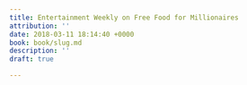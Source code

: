 ```yaml
---
title: Entertainment Weekly on Free Food for Millionaires
attribution: ''
date: 2018-03-11 18:14:40 +0000
book: book/slug.md
description: ''
draft: true

---
```

